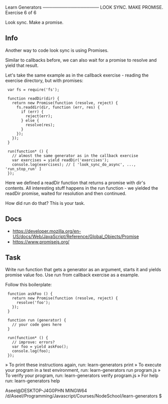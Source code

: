 
 Learn Generators
 ──────────────────
  LOOK SYNC. MAKE PROMISE.
  Exercise 6 of 6
 
 Look sync. Make a promise.
 
 ## Info
 
 Another way to code look sync is using Promises.
 
 Similar to callbacks before, we can also wait for a promise to resolve
 and yield that result.
 
 Let's take the same example as in the callback exercise - reading the
 exercise directory, but with promises:
 
     var fs = require('fs');
 
     function readDir(dir) {
       return new Promise(function (resolve, reject) {
         fs.readdir(dir, function (err, res) {
           if (err) {
             reject(err);
           } else {
             resolve(res);
           }
         });
       });
     }
 
     run(function* () {
       // almost the same generator as in the callback exercise
       var exercises = yield readDir('exercises');
       console.log(exercises); // [ 'look_sync_do_async', ..., 'run_stop_run' ]
     });
 
 Here we defined a readDir function that returns a promise with dir's contents.
 All interesting stuff happens in the run function - we yielded the
 readDir promise, waited for resolution and then continued.
 
 How did run do that? This is your task.
 
 ## Docs
 
   * https://developer.mozilla.org/en-US/docs/Web/JavaScript/Reference/Global_Objects/Promise
   * https://www.promisejs.org/
 
 ## Task
 
 Write run function that gets a generator as an argument, starts it and
 yields promise value foo. Use run from callback exercise as a example.
 
 Follow this boilerplate:
 
     function askFoo () {
       return new Promise(function (resolve, reject) {
         resolve('foo');
       });
     }
 
     function run (generator) {
       // your code goes here
     }
 
     run(function* () {
       // improve: errors?
       var foo = yield askFoo();
       console.log(foo);
     });
 
 
  » To print these instructions again, run: learn-generators print
  » To execute your program in a test environment, run: learn-generators run program.js
  » To verify your program, run: learn-generators verify program.js
  » For help run: learn-generators help
 
 
 
 Aseel@DESKTOP-J4G0PHN MINGW64 /d/Aseel/Programming/Javascript/Courses/NodeSchool/learn-generators
 $